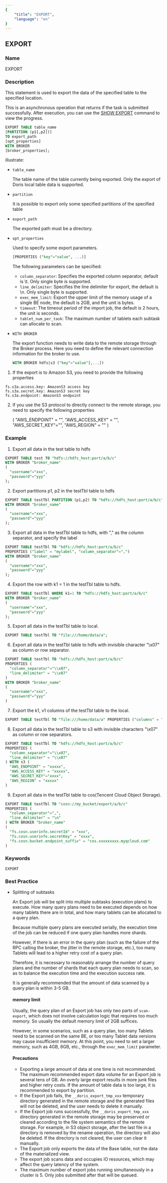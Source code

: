 ```yaml
---
{
    "title": "EXPORT",
    "language": "en"
}
---
```


<!--
Licensed to the Apache Software Foundation (ASF) under one
or more contributor license agreements.  See the NOTICE file
distributed with this work for additional information
regarding copyright ownership.  The ASF licenses this file
to you under the Apache License, Version 2.0 (the
"License"); you may not use this file except in compliance
with the License.  You may obtain a copy of the License at

  http://www.apache.org/licenses/LICENSE-2.0

Unless required by applicable law or agreed to in writing,
software distributed under the License is distributed on an
"AS IS" BASIS, WITHOUT WARRANTIES OR CONDITIONS OF ANY
KIND, either express or implied.  See the License for the
specific language governing permissions and limitations
under the License.
-->

## EXPORT

### Name

EXPORT

### Description

This statement is used to export the data of the specified table to the specified location.

This is an asynchronous operation that returns if the task is submitted successfully. After execution, you can use the [SHOW EXPORT](../../Show-Statements/SHOW-EXPORT) command to view the progress.

```sql
EXPORT TABLE table_name
[PARTITION (p1[,p2])]
TO export_path
[opt_properties]
WITH BROKER
[broker_properties];
```

illustrate:

- `table_name`

  The table name of the table currently being exported. Only the export of Doris local table data is supported.

- `partition`

  It is possible to export only some specified partitions of the specified table

- `export_path`

  The exported path must be a directory.

- `opt_properties`

  Used to specify some export parameters.

  ```sql
  [PROPERTIES ("key"="value", ...)]
  ````

  The following parameters can be specified:

  - `column_separator`: Specifies the exported column separator, default is \t. Only single byte is supported.
  - `line_delimiter`: Specifies the line delimiter for export, the default is \n. Only single byte is supported.
  - `exec_mem_limit`: Export the upper limit of the memory usage of a single BE node, the default is 2GB, and the unit is bytes.
  - `timeout`: The timeout period of the import job, the default is 2 hours, the unit is seconds.
  - `tablet_num_per_task`: The maximum number of tablets each subtask can allocate to scan.

- `WITH BROKER`

  The export function needs to write data to the remote storage through the Broker process. Here you need to define the relevant connection information for the broker to use.

  ```sql
  WITH BROKER hdfs|s3 ("key"="value"[,...])
  ````

 1. If the export is to Amazon S3, you need to provide the following properties

````
fs.s3a.access.key: AmazonS3 access key
fs.s3a.secret.key: AmazonS3 secret key
fs.s3a.endpoint: AmazonS3 endpoint
````

 2. If you use the S3 protocol to directly connect to the remote storage, you need to specify the following properties

    (
        "AWS_ENDPOINT" = "",
        "AWS_ACCESS_KEY" = "",
        "AWS_SECRET_KEY"="",
        "AWS_REGION" = ""
    )

### Example

1. Export all data in the test table to hdfs

```sql
EXPORT TABLE test TO "hdfs://hdfs_host:port/a/b/c" 
WITH BROKER "broker_name" 
(
  "username"="xxx",
  "password"="yyy"
);
```

2. Export partitions p1, p2 in the testTbl table to hdfs

```sql
EXPORT TABLE testTbl PARTITION (p1,p2) TO "hdfs://hdfs_host:port/a/b/c" 
WITH BROKER "broker_name" 
(
  "username"="xxx",
  "password"="yyy"
);
```

3. Export all data in the testTbl table to hdfs, with "," as the column separator, and specify the label

```sql
EXPORT TABLE testTbl TO "hdfs://hdfs_host:port/a/b/c" 
PROPERTIES ("label" = "mylabel", "column_separator"=",") 
WITH BROKER "broker_name" 
(
  "username"="xxx",
  "password"="yyy"
);
```

4. Export the row with k1 = 1 in the testTbl table to hdfs.

```sql
EXPORT TABLE testTbl WHERE k1=1 TO "hdfs://hdfs_host:port/a/b/c" 
WITH BROKER "broker_name" 
(
  "username"="xxx",
  "password"="yyy"
);
```

5. Export all data in the testTbl table to local.

```sql
EXPORT TABLE testTbl TO "file:///home/data/a";
```

6. Export all data in the testTbl table to hdfs with invisible character "\x07" as column or row separator.

```sql
EXPORT TABLE testTbl TO "hdfs://hdfs_host:port/a/b/c" 
PROPERTIES (
  "column_separator"="\\x07", 
  "line_delimiter" = "\\x07"
) 
WITH BROKER "broker_name" 
(
  "username"="xxx", 
  "password"="yyy"
)
```

7. Export the k1, v1 columns of the testTbl table to the local.

```sql
EXPORT TABLE testTbl TO "file:///home/data/a" PROPERTIES ("columns" = "k1,v1");
```

8. Export all data in the testTbl table to s3 with invisible characters "\x07" as column or row separators.

```sql
EXPORT TABLE testTbl TO "hdfs://hdfs_host:port/a/b/c" 
PROPERTIES (
  "column_separator"="\\x07", 
  "line_delimiter" = "\\x07"
) WITH s3 (
  "AWS_ENDPOINT" = "xxxxx",
  "AWS_ACCESS_KEY" = "xxxxx",
  "AWS_SECRET_KEY"="xxxx",
  "AWS_REGION" = "xxxxx"
)
```

9. Export all data in the testTbl table to cos(Tencent Cloud Object Storage).

```sql
EXPORT TABLE testTbl TO "cosn://my_bucket/export/a/b/c"
PROPERTIES (
  "column_separator"=",",
  "line_delimiter" = "\n"
) WITH BROKER "broker_name"
(
  "fs.cosn.userinfo.secretId" = "xxx",
  "fs.cosn.userinfo.secretKey" = "xxxx",
  "fs.cosn.bucket.endpoint_suffix" = "cos.xxxxxxxxx.myqcloud.com"
)
```

### Keywords

    EXPORT

### Best Practice

- Splitting of subtasks

  An Export job will be split into multiple subtasks (execution plans) to execute. How many query plans need to be executed depends on how many tablets there are in total, and how many tablets can be allocated to a query plan.

  Because multiple query plans are executed serially, the execution time of the job can be reduced if one query plan handles more shards.

  However, if there is an error in the query plan (such as the failure of the RPC calling the broker, the jitter in the remote storage, etc.), too many Tablets will lead to a higher retry cost of a query plan.

  Therefore, it is necessary to reasonably arrange the number of query plans and the number of shards that each query plan needs to scan, so as to balance the execution time and the execution success rate.

  It is generally recommended that the amount of data scanned by a query plan is within 3-5 GB.

  #### memory limit

  Usually, the query plan of an Export job has only two parts of `scan-export`, which does not involve calculation logic that requires too much memory. So usually the default memory limit of 2GB suffices.

  However, in some scenarios, such as a query plan, too many Tablets need to be scanned on the same BE, or too many Tablet data versions may cause insufficient memory. At this point, you need to set a larger memory, such as 4GB, 8GB, etc., through the `exec_mem_limit` parameter.

  #### Precautions

  - Exporting a large amount of data at one time is not recommended. The maximum recommended export data volume for an Export job is several tens of GB. An overly large export results in more junk files and higher retry costs. If the amount of table data is too large, it is recommended to export by partition.
  - If the Export job fails, the `__doris_export_tmp_xxx` temporary directory generated in the remote storage and the generated files will not be deleted, and the user needs to delete it manually.
  - If the Export job runs successfully, the `__doris_export_tmp_xxx` directory generated in the remote storage may be preserved or cleared according to the file system semantics of the remote storage. For example, in S3 object storage, after the last file in a directory is removed by the rename operation, the directory will also be deleted. If the directory is not cleared, the user can clear it manually.
  - The Export job only exports the data of the Base table, not the data of the materialized view.
  - The export job scans data and occupies IO resources, which may affect the query latency of the system.
  - The maximum number of export jobs running simultaneously in a cluster is 5. Only jobs submitted after that will be queued.
